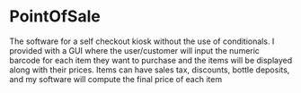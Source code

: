 # PointOfSale
The software for a self checkout kiosk without the use of conditionals. 
I provided with a GUI where the user/customer will input the numeric barcode for each item 
they want to purchase and the items will be displayed along with their prices. 
Items can have sales tax, discounts, bottle deposits, and my software will compute the final price of each item
